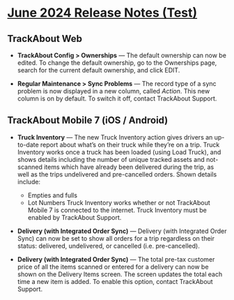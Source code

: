 # [June 2024 Release Notes (Test)](https://supportkb.trackabout.com/Content/Source/RNs/RN-347-Content.htm)


## TrackAbout Web

* **TrackAbout Config > Ownerships** — The default ownership  can now be edited. To change the default ownership, go to the Ownerships page, search for the current default ownership, and click EDIT.

* **Regular Maintenance > Sync Problems** — The record type of a sync problem is now displayed in a new column, called *Action*. This new column is on by default. To switch it off, contact TrackAbout Support.


## TrackAbout Mobile 7 (iOS / Android)

 * **Truck Inventory** — The new Truck Inventory action gives drivers an up-to-date report about what’s on their truck while they’re on a trip. 
Truck Inventory works once a truck has been loaded (using Load Truck), and shows details including  the number of unique tracked assets and not-scanned items which have  already been delivered during the trip, as well as the trips undelivered and pre-cancelled orders.
Shown details include:
	 * Empties and fulls 
	 * Lot Numbers
Truck Inventory works whether or not TrackAbout Mobile 7 is connected to the internet.
Truck Inventory must be enabled by TrackAbout Support.


* **Delivery (with Integrated Order Sync)** — Delivery (with Integrated Order Sync) can now be set to show all orders for a trip regardless on their status: delivered, undelivered, or cancelled (i.e. pre-cancelled). 

* **Delivery (with Integrated Order Sync)** — The total pre-tax customer price of all the items scanned or entered for a delivery can now be shown on the Delivery Items screen. The screen updates the total each time a new item is added. 
To enable this option, contact TrackAbout Support.


